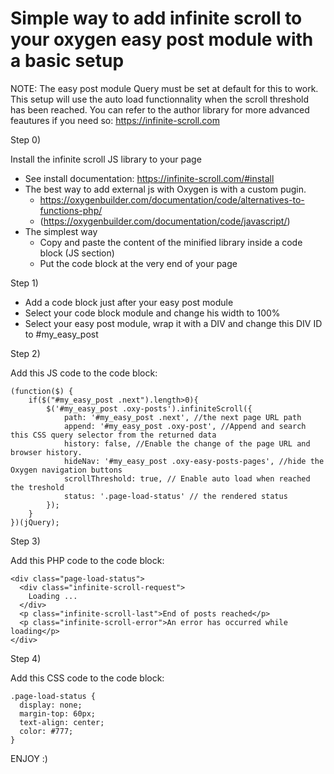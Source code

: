 
# Simple way to add infinite scroll to your oxygen easy post module with a basic setup

NOTE: 
The easy post module Query must be set at default for this to work.
This setup will use the auto load functionnality when the scroll threshold has been reached. 
You can refer to the author library for more advanced feautures if you need so: https://infinite-scroll.com

Step 0)

Install the infinite scroll JS library to your page 
- See install documentation: https://infinite-scroll.com/#install
- The best way to add external js with Oxygen is with a custom pugin.
    - https://oxygenbuilder.com/documentation/code/alternatives-to-functions-php/
    - (https://oxygenbuilder.com/documentation/code/javascript/)
 - The simplest way 
    - Copy and paste the content of the minified library inside a code block (JS section)
    - Put the code block at the very end of your page

Step 1)

- Add a code block just after your easy post module
- Select your code block module and change his width to 100%
- Select your easy post module, wrap it with a DIV and change this DIV ID to #my_easy_post

Step 2)

Add this JS code to the code block:
```
(function($) {
    if($("#my_easy_post .next").length>0){
        $('#my_easy_post .oxy-posts').infiniteScroll({
            path: '#my_easy_post .next', //the next page URL path
            append: '#my_easy_post .oxy-post', //Append and search this CSS query selector from the returned data
            history: false, //Enable the change of the page URL and browser history.
            hideNav: '#my_easy_post .oxy-easy-posts-pages', //hide the Oxygen navigation buttons
            scrollThreshold: true, // Enable auto load when reached the treshold
            status: '.page-load-status' // the rendered status
        });
    }
})(jQuery);
```

Step 3)

Add this PHP code to the code block:
```
<div class="page-load-status">
  <div class="infinite-scroll-request">
    Loading ...
  </div>
  <p class="infinite-scroll-last">End of posts reached</p>
  <p class="infinite-scroll-error">An error has occurred while loading</p>
</div>
```

Step 4)

Add this CSS code to the code block:
```
.page-load-status {
  display: none;
  margin-top: 60px;
  text-align: center;
  color: #777;
}
```

ENJOY :)

